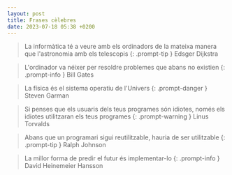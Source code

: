 ```yaml
---
layout: post
title: Frases cèlebres
date: 2023-07-18 05:38 +0200
---
```


> La informàtica té a veure amb els ordinadors de la mateixa manera que l'astronomia amb els telescopis
{: .prompt-tip }
> Edsger Dijkstra

> L'ordinador va néixer per resoldre problemes que abans no existien
{: .prompt-info }
> Bill Gates

> La física és el sistema operatiu de l'Univers
{: .prompt-danger }
> Steven Garman

> Si penses que els usuaris dels teus programes són idiotes, només els idiotes utilitzaran els teus programes
{: .prompt-warning }
> Linus Torvalds

> Abans que un programari sigui reutilitzable, hauria de ser utilitzable
{: .prompt-tip }
> Ralph Johnson

> La millor forma de predir el futur és implementar-lo
{: .prompt-info }
> David Heinemeier Hansson
